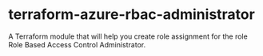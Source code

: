 # terraform-azure-rbac-administrator
A Terraform module that will help you create role assignment for the role Role Based Access Control Administrator. 
